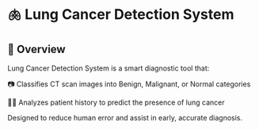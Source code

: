 # 🫁 Lung Cancer Detection System
## 📌 Overview
Lung Cancer Detection System is a smart diagnostic tool that:

📷 Classifies CT scan images into Benign, Malignant, or Normal categories

🧑‍⚕️ Analyzes patient history to predict the presence of lung cancer

Designed to reduce human error and assist in early, accurate diagnosis.


